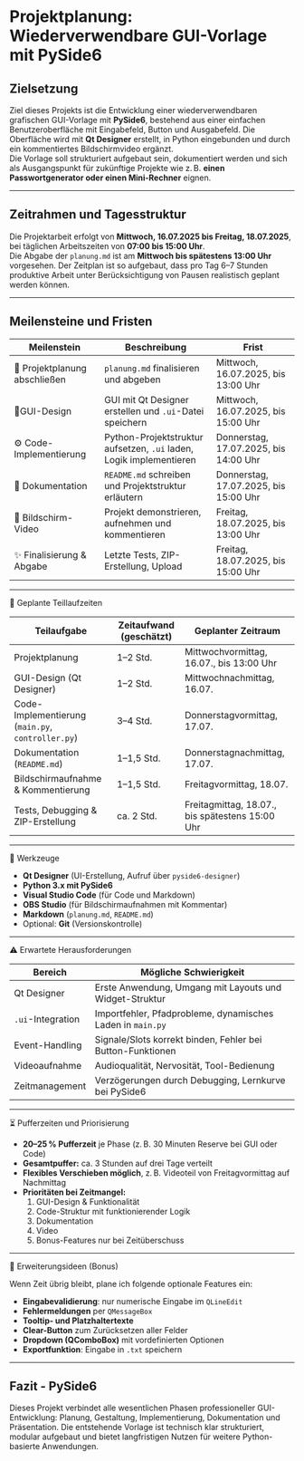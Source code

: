 # Projektplanung: Wiederverwendbare GUI-Vorlage mit PySide6

## Zielsetzung

Ziel dieses Projekts ist die Entwicklung einer wiederverwendbaren grafischen GUI-Vorlage mit **PySide6**, bestehend aus einer einfachen Benutzeroberfläche mit Eingabefeld, Button und Ausgabefeld. Die Oberfläche wird mit **Qt Designer** erstellt, in Python eingebunden und durch ein kommentiertes Bildschirmvideo ergänzt.  
Die Vorlage soll strukturiert aufgebaut sein, dokumentiert werden und sich als Ausgangspunkt für zukünftige Projekte wie z. B. **einen Passwortgenerator oder einen Mini-Rechner** eignen.

---

## Zeitrahmen und Tagesstruktur

Die Projektarbeit erfolgt von **Mittwoch, 16.07.2025 bis Freitag, 18.07.2025**, bei täglichen Arbeitszeiten von **07:00 bis 15:00 Uhr**.  
Die Abgabe der `planung.md` ist am **Mittwoch bis spätestens 13:00 Uhr** vorgesehen. Der Zeitplan ist so aufgebaut, dass pro Tag 6–7 Stunden produktive Arbeit unter Berücksichtigung von Pausen realistisch geplant werden können.

---

## Meilensteine und Fristen

| **Meilenstein**             | **Beschreibung**                                                            | **Frist**                            |
|----------------------------|-----------------------------------------------------------------------------|--------------------------------------|
|📝 Projektplanung abschließen | `planung.md` finalisieren und abgeben                                       | Mittwoch, 16.07.2025, bis 13:00 Uhr  |
|🎨GUI-Design                 | GUI mit Qt Designer erstellen und `.ui`-Datei speichern                      | Mittwoch, 16.07.2025, bis 15:00 Uhr  |
|⚙️ Code-Implementierung       | Python-Projektstruktur aufsetzen, `.ui` laden, Logik implementieren         | Donnerstag, 17.07.2025, bis 14:00 Uhr |
|📓 Dokumentation              | `README.md` schreiben und Projektstruktur erläutern                         | Donnerstag, 17.07.2025, bis 15:00 Uhr |
|🎥 Bildschirm-Video           | Projekt demonstrieren, aufnehmen und kommentieren                            | Freitag, 18.07.2025, bis 13:00 Uhr    |
|✨ Finalisierung & Abgabe     | Letzte Tests, ZIP-Erstellung, Upload                                         | Freitag, 18.07.2025, bis 15:00 Uhr    |

---

📅 Geplante Teillaufzeiten

| **Teilaufgabe**                         | **Zeitaufwand (geschätzt)**    | **Geplanter Zeitraum**                                |
|----------------------------------------|-------------------------------|--------------------------------------------------------|
| Projektplanung                          | 1–2 Std.                      | Mittwochvormittag, 16.07., bis 13:00 Uhr               |
| GUI-Design (Qt Designer)                | 1–2 Std.                      | Mittwochnachmittag, 16.07.                             |
| Code-Implementierung (`main.py`, `controller.py`) | 3–4 Std.                      | Donnerstagvormittag, 17.07.                            |
| Dokumentation (`README.md`)            | 1–1,5 Std.                    | Donnerstagnachmittag, 17.07.                           |
| Bildschirmaufnahme & Kommentierung     | 1–1,5 Std.                    | Freitagvormittag, 18.07.                               |
| Tests, Debugging & ZIP-Erstellung      | ca. 2 Std.                    | Freitagmittag, 18.07., bis spätestens 15:00 Uhr        |

---

🔧 Werkzeuge

- **Qt Designer** (UI-Erstellung, Aufruf über `pyside6-designer`)
- **Python 3.x mit PySide6**
- **Visual Studio Code** (für Code und Markdown)
- **OBS Studio** (für Bildschirmaufnahmen mit Kommentar)
- **Markdown** (`planung.md`, `README.md`)
- Optional: **Git** (Versionskontrolle)

---

⚠️ Erwartete Herausforderungen

| **Bereich**               | **Mögliche Schwierigkeit**                                                   |
|---------------------------|------------------------------------------------------------------------------|
| Qt Designer                | Erste Anwendung, Umgang mit Layouts und Widget-Struktur                     |
| `.ui`-Integration          | Importfehler, Pfadprobleme, dynamisches Laden in `main.py`                  |
| Event-Handling             | Signale/Slots korrekt binden, Fehler bei Button-Funktionen                  |
| Videoaufnahme              | Audioqualität, Nervosität, Tool-Bedienung                                   |
| Zeitmanagement             | Verzögerungen durch Debugging, Lernkurve bei PySide6                        |

---

⏳ Pufferzeiten und Priorisierung

- **20–25 % Pufferzeit** je Phase (z. B. 30 Minuten Reserve bei GUI oder Code)
- **Gesamtpuffer:** ca. 3 Stunden auf drei Tage verteilt
- **Flexibles Verschieben möglich**, z. B. Videoteil von Freitagvormittag auf Nachmittag
- **Prioritäten bei Zeitmangel:**
  1. GUI-Design & Funktionalität
  2. Code-Struktur mit funktionierender Logik
  3. Dokumentation
  4. Video
  5. Bonus-Features nur bei Zeitüberschuss

---

🌟 Erweiterungsideen (Bonus)

Wenn Zeit übrig bleibt, plane ich folgende optionale Features ein:

- **Eingabevalidierung**: nur numerische Eingabe im `QLineEdit`
- **Fehlermeldungen** per `QMessageBox`
- **Tooltip- und Platzhaltertexte**
- **Clear-Button** zum Zurücksetzen aller Felder
- **Dropdown (QComboBox)** mit vordefinierten Optionen
- **Exportfunktion**: Eingabe in `.txt` speichern

---

## Fazit - PySide6

Dieses Projekt verbindet alle wesentlichen Phasen professioneller GUI-Entwicklung: Planung, Gestaltung, Implementierung, Dokumentation und Präsentation. Die entstehende Vorlage ist technisch klar strukturiert, modular aufgebaut und bietet langfristigen Nutzen für weitere Python-basierte Anwendungen.
